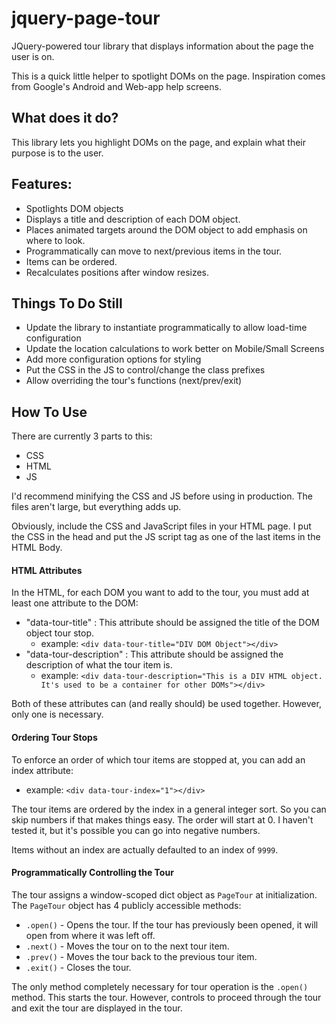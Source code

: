 # jquery-page-tour
JQuery-powered tour library that displays information about the page the user is on.

This is a quick little helper to spotlight DOMs on the page. Inspiration comes from Google's Android and Web-app help screens.

## What does it do?
This library lets you highlight DOMs on the page, and explain what their purpose is to the user.

## Features:
 - Spotlights DOM objects
 - Displays a title and description of each DOM object.
 - Places animated targets around the DOM object to add emphasis on where to look.
 - Programmatically can move to next/previous items in the tour.
 - Items can be ordered.
 - Recalculates positions after window resizes.
 
## Things To Do Still
 - Update the library to instantiate programmatically to allow load-time configuration
 - Update the location calculations to work better on Mobile/Small Screens
 - Add more configuration options for styling
 - Put the CSS in the JS to control/change the class prefixes
 - Allow overriding the tour's functions (next/prev/exit)
 
## How To Use
There are currently 3 parts to this:
 - CSS
 - HTML
 - JS
 
I'd recommend minifying the CSS and JS before using in production. The files aren't large, but 
everything adds up.

Obviously, include the CSS and JavaScript files in your HTML page. I put the CSS in the head 
and put the JS script tag as one of the last items in the HTML Body.

#### HTML Attributes

In the HTML, for each DOM you want to add to the tour, you must add at least one attribute to the
DOM:
 - "data-tour-title" : This attribute should be assigned the title of the DOM object tour stop.
   - example: `<div data-tour-title="DIV DOM Object"></div>`
 - "data-tour-description" : This attribute should be assigned the description of what the tour item is.
   - example: `<div data-tour-description="This is a DIV HTML object. It's used to be a container for other DOMs"></div>`
   
Both of these attributes can  (and really should) be used together. However, only one is necessary.

#### Ordering Tour Stops

To enforce an order of which tour items are stopped at, you can add an index attribute:
 - example: `<div data-tour-index="1"></div>`
 
The tour items are ordered by the index in a general integer sort. So you can skip numbers if that makes
things easy. The order will start at 0. I haven't tested it, but it's possible you can go into
negative numbers.

Items without an index are actually defaulted to an index of `9999`.

#### Programmatically Controlling the Tour

The tour assigns a window-scoped dict object as `PageTour` at initialization. The `PageTour` object has 4 publicly accessible methods:
 - `.open()` - Opens the tour. If the tour has previously been opened, it will open from where it was left off.
 - `.next()` - Moves the tour on to the next tour item.
 - `.prev()` - Moves the tour back to the previous tour item.
 - `.exit()` - Closes the tour.
 
The only method completely necessary for tour operation is the `.open()` method. This starts the tour.
However, controls to proceed through the tour and exit the tour are displayed in the tour.
